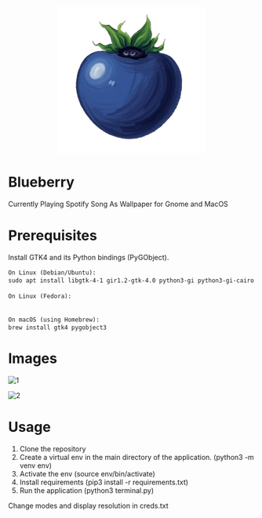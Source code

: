 <p align="center">
<img src="blueberry.png" alt="drawing" width="300"/>
</p>

# Blueberry

Currently Playing Spotify Song As Wallpaper for Gnome and MacOS
 
 # Prerequisites

Install GTK4 and its Python bindings (PyGObject).

    On Linux (Debian/Ubuntu):
    sudo apt install libgtk-4-1 gir1.2-gtk-4.0 python3-gi python3-gi-cairo

    On Linux (Fedora):
        

    On macOS (using Homebrew):
    brew install gtk4 pygobject3

# Images 

![1](https://user-images.githubusercontent.com/30321729/145736816-33fa7ca4-7e9c-4299-9ea2-dbfe0acc78ab.png)


![2](https://github.com/user-attachments/assets/f4383f0f-e6a3-48fa-bc66-bce2d57b4d6c)





# Usage

1. Clone the repository
2. Create a virtual env in the main directory of the application. (python3 -m venv env)
3. Activate the env (source env/bin/activate)
4. Install requirements (pip3 install -r requirements.txt)
5. Run the application (python3 terminal.py)

Change modes and display resolution in creds.txt


